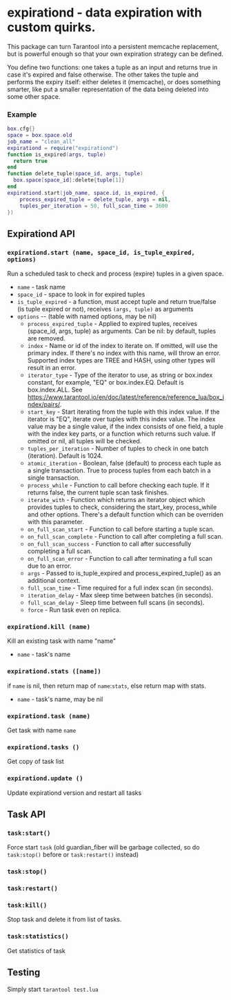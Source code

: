 # expirationd -  data expiration with custom quirks.

This package can turn Tarantool into a persistent memcache replacement,
but is powerful enough so that  your own expiration strategy can be defined.

You define two functions: one takes a tuple as an input and returns
true in case it's expired and false otherwise. The other takes the
tuple and performs the expiry itself: either deletes it (memcache), or
does something smarter, like put a smaller representation of the data
being deleted into some other space.

### Example
``` lua
box.cfg{}
space = box.space.old
job_name = "clean_all"
expirationd = require("expirationd")
function is_expired(args, tuple)
  return true
end
function delete_tuple(space_id, args, tuple)
  box.space[space_id]:delete{tuple[1]}
end
expirationd.start(job_name, space.id, is_expired, {
    process_expired_tuple = delete_tuple, args = nil,
    tuples_per_iteration = 50, full_scan_time = 3600
})
```

## Expirationd API

### `expirationd.start (name, space_id, is_tuple_expired, options)`

Run a scheduled task to check and process (expire) tuples in a given space.

* `name` - task name
* `space_id` - space to look in for expired tuples
* `is_tuple_expired` - a function, must accept tuple and return true/false
  (is tuple expired or not), receives `(args, tuple)` as arguments
* `options` -- (table with named options, may be nil)
    * `process_expired_tuple` - Applied to expired tuples, receives (space_id, args, tuple) as arguments.
     Can be nil: by default, tuples are removed.
    * `index` - Name or id of the index to iterate on. If omitted, will use the primary index.
     If there's no index with this name, will throw an error.
     Supported index types are TREE and HASH, using other types will result in an error.
    * `iterator_type` - Type of the iterator to use, as string or box.index constant, for example, "EQ" or box.index.EQ.
     Default is box.index.ALL.
     See https://www.tarantool.io/en/doc/latest/reference/reference_lua/box_index/pairs/.
    * `start_key` - Start iterating from the tuple with this index value. If the iterator is "EQ", iterate over tuples with this index value.
     The index value may be a single value, if the index consists of one field, a tuple with the index key parts, or a function which returns such value.
     If omitted or nil, all tuples will be checked.
    * `tuples_per_iteration` - Number of tuples to check in one batch (iteration). Default is 1024.
    * `atomic_iteration` - Boolean, false (default) to process each tuple as a single transaction.
     True to process tuples from each batch in a single transaction.
    * `process_while` - Function to call before checking each tuple.
     If it returns false, the current tuple scan task finishes.
    * `iterate_with` - Function which returns an iterator object which provides tuples to check, considering the start_key, process_while and other options.
     There's a default function which can be overriden with this parameter.
    * `on_full_scan_start` - Function to call before starting a tuple scan.
    * `on_full_scan_complete` - Function to call after completing a full scan.
    * `on_full_scan_success` - Function to call after successfully completing a full scan.
    * `on_full_scan_error` - Function to call after terminating a full scan due to an error.
    * `args` - Passed to is_tuple_expired and process_expired_tuple() as an additional context.
    * `full_scan_time` - Time required for a full index scan (in seconds).
    * `iteration_delay` - Max sleep time between batches (in seconds).
    * `full_scan_delay` - Sleep time between full scans (in seconds).
    * `force` - Run task even on replica.


### `expirationd.kill (name)`

Kill an existing task with name "name"

* `name` - task's name

### `expirationd.stats ([name])`

if `name` is nil, then return map of `name`:`stats`, else return map with stats.

* `name` - task's name, may be nil

### `expirationd.task (name)`

Get task with name `name`

### `expirationd.tasks ()`

Get copy of task list

### `expirationd.update ()`

Update expirationd version and restart all tasks

## Task API

### `task:start()`

Force start `task` (old guardian_fiber will be garbage collected,
so do `task:stop()` before or `task:restart()` instead)

### `task:stop()`

### `task:restart()`

### `task:kill()`

Stop task and delete it from list of tasks.

### `task:statistics()`

Get statistics of task

## Testing

Simply start `tarantool test.lua`
